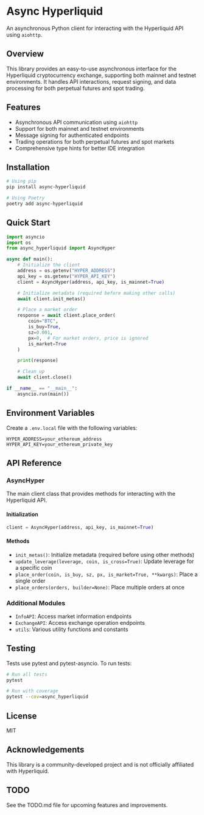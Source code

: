# Async Hyperliquid

An asynchronous Python client for interacting with the Hyperliquid API using `aiohttp`.

## Overview

This library provides an easy-to-use asynchronous interface for the Hyperliquid cryptocurrency exchange, supporting both mainnet and testnet environments. It handles API interactions, request signing, and data processing for both perpetual futures and spot trading.

## Features

- Asynchronous API communication using `aiohttp`
- Support for both mainnet and testnet environments
- Message signing for authenticated endpoints
- Trading operations for both perpetual futures and spot markets
- Comprehensive type hints for better IDE integration

## Installation

```bash
# Using pip
pip install async-hyperliquid

# Using Poetry
poetry add async-hyperliquid
```

## Quick Start

```python
import asyncio
import os
from async_hyperliquid import AsyncHyper

async def main():
    # Initialize the client
    address = os.getenv("HYPER_ADDRESS")
    api_key = os.getenv("HYPER_API_KEY")
    client = AsyncHyper(address, api_key, is_mainnet=True)

    # Initialize metadata (required before making other calls)
    await client.init_metas()

    # Place a market order
    response = await client.place_order(
        coin="BTC",
        is_buy=True,
        sz=0.001,
        px=0,  # For market orders, price is ignored
        is_market=True
    )

    print(response)

    # Clean up
    await client.close()

if __name__ == "__main__":
    asyncio.run(main())
```

## Environment Variables

Create a `.env.local` file with the following variables:

```
HYPER_ADDRESS=your_ethereum_address
HYPER_API_KEY=your_ethereum_private_key
```

## API Reference

### AsyncHyper

The main client class that provides methods for interacting with the Hyperliquid API.

#### Initialization

```python
client = AsyncHyper(address, api_key, is_mainnet=True)
```

#### Methods

- `init_metas()`: Initialize metadata (required before using other methods)
- `update_leverage(leverage, coin, is_cross=True)`: Update leverage for a specific coin
- `place_order(coin, is_buy, sz, px, is_market=True, **kwargs)`: Place a single order
- `place_orders(orders, builder=None)`: Place multiple orders at once

### Additional Modules

- `InfoAPI`: Access market information endpoints
- `ExchangeAPI`: Access exchange operation endpoints
- `utils`: Various utility functions and constants

## Testing

Tests use pytest and pytest-asyncio. To run tests:

```bash
# Run all tests
pytest

# Run with coverage
pytest --cov=async_hyperliquid
```

## License

MIT

## Acknowledgements

This library is a community-developed project and is not officially affiliated with Hyperliquid.

## TODO

See the TODO.md file for upcoming features and improvements.

